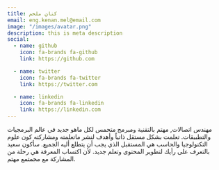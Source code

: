 ```yaml
---
title: كنان ملحم
email: eng.kenan.mel@email.com
image: "/images/avatar.png"
description: this is meta description
social:
  - name: github
    icon: fa-brands fa-github
    link: https://github.com

  - name: twitter
    icon: fa-brands fa-twitter
    link: https://twitter.com

  - name: linkedin
    icon: fa-brands fa-linkedin
    link: https://linkedin.com
---
```

مهندس اتصالات, مهتم بالتقنية ومبرمج متحمس لكل ماهو جديد في عالم البرمجيات والتطبيقات. تعلمت بشكل مستقل ذاتياً وأهدف لنشر ماتعلمته ومشاركته كون علوم التكنولوجيا والحاسب هي المستقبل الذي يجب أن يتطلع أليه الجميع. سأكون سعيد بالتعرف على رأيك لتطوير المحتوى وتعلم جديد. لأن اكتساب المعرفة هي رحلة من المشاركة مع مجمتمع مهتم.
